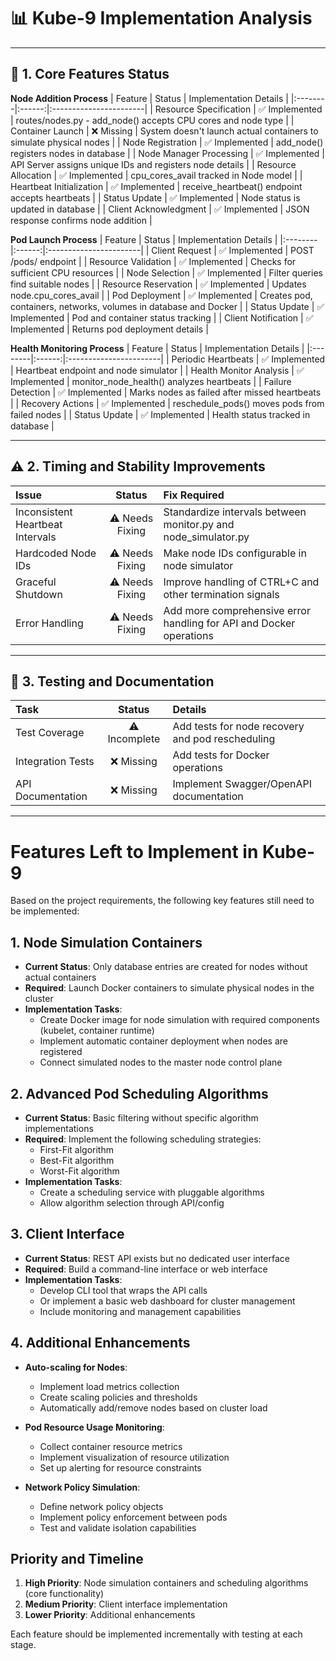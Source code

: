 # 📊 Kube-9 Implementation Analysis

---

## 🚀 1. Core Features Status

**Node Addition Process**
| Feature | Status | Implementation Details |
|:--------|:------:|:-----------------------|
| Resource Specification | ✅ Implemented | routes/nodes.py - add_node() accepts CPU cores and node type |
| Container Launch | ❌ Missing | System doesn't launch actual containers to simulate physical nodes |
| Node Registration | ✅ Implemented | add_node() registers nodes in database |
| Node Manager Processing | ✅ Implemented | API Server assigns unique IDs and registers node details |
| Resource Allocation | ✅ Implemented | cpu_cores_avail tracked in Node model |
| Heartbeat Initialization | ✅ Implemented | receive_heartbeat() endpoint accepts heartbeats |
| Status Update | ✅ Implemented | Node status is updated in database |
| Client Acknowledgment | ✅ Implemented | JSON response confirms node addition |

**Pod Launch Process**
| Feature | Status | Implementation Details |
|:--------|:------:|:-----------------------|
| Client Request | ✅ Implemented | POST /pods/ endpoint |
| Resource Validation | ✅ Implemented | Checks for sufficient CPU resources |
| Node Selection | ✅ Implemented | Filter queries find suitable nodes |
| Resource Reservation | ✅ Implemented | Updates node.cpu_cores_avail |
| Pod Deployment | ✅ Implemented | Creates pod, containers, networks, volumes in database and Docker |
| Status Update | ✅ Implemented | Pod and container status tracking |
| Client Notification | ✅ Implemented | Returns pod deployment details |

**Health Monitoring Process**
| Feature | Status | Implementation Details |
|:--------|:------:|:-----------------------|
| Periodic Heartbeats | ✅ Implemented | Heartbeat endpoint and node simulator |
| Health Monitor Analysis | ✅ Implemented | monitor_node_health() analyzes heartbeats |
| Failure Detection | ✅ Implemented | Marks nodes as failed after missed heartbeats |
| Recovery Actions | ✅ Implemented | reschedule_pods() moves pods from failed nodes |
| Status Update | ✅ Implemented | Health status tracked in database |

---

## ⚠️ 2. Timing and Stability Improvements

| Issue | Status | Fix Required |
|:------|:------:|:-------------|
| Inconsistent Heartbeat Intervals | ⚠️ Needs Fixing | Standardize intervals between monitor.py and node_simulator.py |
| Hardcoded Node IDs | ⚠️ Needs Fixing | Make node IDs configurable in node simulator |
| Graceful Shutdown | ⚠️ Needs Fixing | Improve handling of CTRL+C and other termination signals |
| Error Handling | ⚠️ Needs Fixing | Add more comprehensive error handling for API and Docker operations |

---

## 📝 3. Testing and Documentation

| Task | Status | Details |
|:-----|:------:|:--------|
| Test Coverage | ⚠️ Incomplete | Add tests for node recovery and pod rescheduling |
| Integration Tests | ❌ Missing | Add tests for Docker operations |
| API Documentation | ❌ Missing | Implement Swagger/OpenAPI documentation |

---

# Features Left to Implement in Kube-9

Based on the project requirements, the following key features still need to be implemented:

## 1. Node Simulation Containers
- **Current Status**: Only database entries are created for nodes without actual containers
- **Required**: Launch Docker containers to simulate physical nodes in the cluster
- **Implementation Tasks**:
  - Create Docker image for node simulation with required components (kubelet, container runtime)
  - Implement automatic container deployment when nodes are registered
  - Connect simulated nodes to the master node control plane

## 2. Advanced Pod Scheduling Algorithms
- **Current Status**: Basic filtering without specific algorithm implementations
- **Required**: Implement the following scheduling strategies:
  - First-Fit algorithm
  - Best-Fit algorithm
  - Worst-Fit algorithm
- **Implementation Tasks**:
  - Create a scheduling service with pluggable algorithms
  - Allow algorithm selection through API/config

## 3. Client Interface
- **Current Status**: REST API exists but no dedicated user interface
- **Required**: Build a command-line interface or web interface
- **Implementation Tasks**:
  - Develop CLI tool that wraps the API calls
  - Or implement a basic web dashboard for cluster management
  - Include monitoring and management capabilities

## 4. Additional Enhancements
- **Auto-scaling for Nodes**:
  - Implement load metrics collection
  - Create scaling policies and thresholds
  - Automatically add/remove nodes based on cluster load

- **Pod Resource Usage Monitoring**:
  - Collect container resource metrics
  - Implement visualization of resource utilization
  - Set up alerting for resource constraints

- **Network Policy Simulation**:
  - Define network policy objects
  - Implement policy enforcement between pods
  - Test and validate isolation capabilities

## Priority and Timeline
1. **High Priority**: Node simulation containers and scheduling algorithms (core functionality)
2. **Medium Priority**: Client interface implementation
3. **Lower Priority**: Additional enhancements

Each feature should be implemented incrementally with testing at each stage.